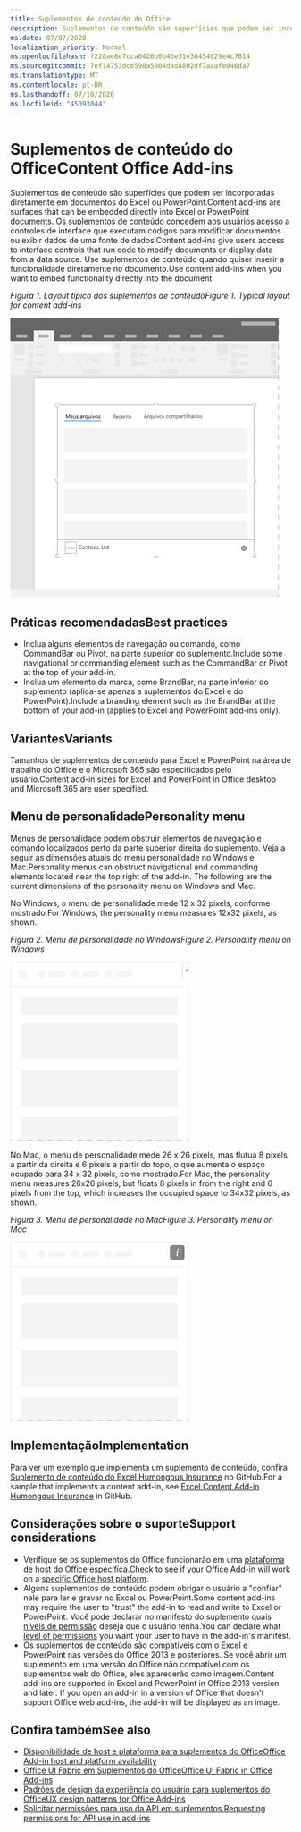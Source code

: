 ```yaml
---
title: Suplementos de conteúdo do Office
description: Suplementos de conteúdo são superfícies que podem ser incorporadas diretamente em documentos do Excel ou do PowerPoint que concedem aos usuários acesso a controles de interface que executam códigos para modificar documentos ou exibir dados de uma fonte de dados.
ms.date: 07/07/2020
localization_priority: Normal
ms.openlocfilehash: f228ae8e7cca0426b0b43e31e38454029e4c7614
ms.sourcegitcommit: 7ef14753dce598a5804dad8802df7aaafe046da7
ms.translationtype: MT
ms.contentlocale: pt-BR
ms.lasthandoff: 07/10/2020
ms.locfileid: "45093844"
---
```

# <a name="content-office-add-ins"></a><span data-ttu-id="3aee5-103">Suplementos de conteúdo do Office</span><span class="sxs-lookup"><span data-stu-id="3aee5-103">Content Office Add-ins</span></span>

<span data-ttu-id="3aee5-104">Suplementos de conteúdo são superfícies que podem ser incorporadas diretamente em documentos do Excel ou PowerPoint.</span><span class="sxs-lookup"><span data-stu-id="3aee5-104">Content add-ins are surfaces that can be embedded directly into Excel or PowerPoint documents.</span></span> <span data-ttu-id="3aee5-105">Os suplementos de conteúdo concedem aos usuários acesso a controles de interface que executam códigos para modificar documentos ou exibir dados de uma fonte de dados.</span><span class="sxs-lookup"><span data-stu-id="3aee5-105">Content add-ins give users access to interface controls that run code to modify documents or display data from a data source.</span></span> <span data-ttu-id="3aee5-106">Use suplementos de conteúdo quando quiser inserir a funcionalidade diretamente no documento.</span><span class="sxs-lookup"><span data-stu-id="3aee5-106">Use content add-ins when you want to embed functionality directly into the document.</span></span>  

<span data-ttu-id="3aee5-107">*Figura 1. Layout típico dos suplementos de conteúdo*</span><span class="sxs-lookup"><span data-stu-id="3aee5-107">*Figure 1. Typical layout for content add-ins*</span></span>

![Imagem de exemplo exibindo um layout típico de suplementos de conteúdo.](../images/overview-with-app-content.png)

## <a name="best-practices"></a><span data-ttu-id="3aee5-109">Práticas recomendadas</span><span class="sxs-lookup"><span data-stu-id="3aee5-109">Best practices</span></span>

- <span data-ttu-id="3aee5-110">Inclua alguns elementos de navegação ou comando, como CommandBar ou Pivot, na parte superior do suplemento.</span><span class="sxs-lookup"><span data-stu-id="3aee5-110">Include some navigational or commanding element such as the CommandBar or Pivot at the top of your add-in.</span></span>
- <span data-ttu-id="3aee5-111">Inclua um elemento da marca, como BrandBar, na parte inferior do suplemento (aplica-se apenas a suplementos do Excel e do PowerPoint).</span><span class="sxs-lookup"><span data-stu-id="3aee5-111">Include a branding element such as the BrandBar at the bottom of your add-in (applies to Excel and PowerPoint add-ins only).</span></span>

## <a name="variants"></a><span data-ttu-id="3aee5-112">Variantes</span><span class="sxs-lookup"><span data-stu-id="3aee5-112">Variants</span></span>

<span data-ttu-id="3aee5-113">Tamanhos de suplementos de conteúdo para Excel e PowerPoint na área de trabalho do Office e o Microsoft 365 são especificados pelo usuário.</span><span class="sxs-lookup"><span data-stu-id="3aee5-113">Content add-in sizes for Excel and PowerPoint in Office desktop and Microsoft 365 are user specified.</span></span>

## <a name="personality-menu"></a><span data-ttu-id="3aee5-114">Menu de personalidade</span><span class="sxs-lookup"><span data-stu-id="3aee5-114">Personality menu</span></span>

<span data-ttu-id="3aee5-p102">Menus de personalidade podem obstruir elementos de navegação e comando localizados perto da parte superior direita do suplemento. Veja a seguir as dimensões atuais do menu personalidade no Windows e Mac.</span><span class="sxs-lookup"><span data-stu-id="3aee5-p102">Personality menus can obstruct navigational and commanding elements located near the top right of the add-in. The following are the current dimensions of the personality menu on Windows and Mac.</span></span>

<span data-ttu-id="3aee5-117">No Windows, o menu de personalidade mede 12 x 32 pixels, conforme mostrado.</span><span class="sxs-lookup"><span data-stu-id="3aee5-117">For Windows, the personality menu measures 12x32 pixels, as shown.</span></span>

<span data-ttu-id="3aee5-118">*Figura 2. Menu de personalidade no Windows*</span><span class="sxs-lookup"><span data-stu-id="3aee5-118">*Figure 2. Personality menu on Windows*</span></span> 

![Imagem mostrando o menu do personalidade na área de trabalho do Windows](../images/personality-menu-win.png)


<span data-ttu-id="3aee5-120">No Mac, o menu de personalidade mede 26 x 26 pixels, mas flutua 8 pixels a partir da direita e 6 pixels a partir do topo, o que aumenta o espaço ocupado para 34 x 32 pixels, como mostrado.</span><span class="sxs-lookup"><span data-stu-id="3aee5-120">For Mac, the personality menu measures 26x26 pixels, but floats 8 pixels in from the right and 6 pixels from the top, which increases the occupied space to 34x32 pixels, as shown.</span></span>

<span data-ttu-id="3aee5-121">*Figura 3. Menu de personalidade no Mac*</span><span class="sxs-lookup"><span data-stu-id="3aee5-121">*Figure 3. Personality menu on Mac*</span></span>

![Imagem mostrando o menu de personalidade na área de trabalho do Mac](../images/personality-menu-mac.png)

## <a name="implementation"></a><span data-ttu-id="3aee5-123">Implementação</span><span class="sxs-lookup"><span data-stu-id="3aee5-123">Implementation</span></span>

<span data-ttu-id="3aee5-124">Para ver um exemplo que implementa um suplemento de conteúdo, confira [Suplemento de conteúdo do Excel Humongous Insurance](https://github.com/OfficeDev/Excel-Content-Add-in-Humongous-Insurance) no GitHub.</span><span class="sxs-lookup"><span data-stu-id="3aee5-124">For a sample that implements a content add-in, see [Excel Content Add-in Humongous Insurance](https://github.com/OfficeDev/Excel-Content-Add-in-Humongous-Insurance) in GitHub.</span></span>

## <a name="support-considerations"></a><span data-ttu-id="3aee5-125">Considerações sobre o suporte</span><span class="sxs-lookup"><span data-stu-id="3aee5-125">Support considerations</span></span>

- <span data-ttu-id="3aee5-126">Verifique se os suplementos do Office funcionarão em uma [plataforma de host do Office específica](../overview/office-add-in-availability.md).</span><span class="sxs-lookup"><span data-stu-id="3aee5-126">Check to see if your Office Add-in will work on a [specific Office host platform](../overview/office-add-in-availability.md).</span></span>
- <span data-ttu-id="3aee5-127">Alguns suplementos de conteúdo podem obrigar o usuário a "confiar" nele para ler e gravar no Excel ou PowerPoint.</span><span class="sxs-lookup"><span data-stu-id="3aee5-127">Some content add-ins may require the user to "trust" the add-in to read and write to Excel or PowerPoint.</span></span> <span data-ttu-id="3aee5-128">Você pode declarar no manifesto do suplemento quais [níveis de permissão](../develop/requesting-permissions-for-api-use-in-content-and-task-pane-add-ins.md) deseja que o usuário tenha.</span><span class="sxs-lookup"><span data-stu-id="3aee5-128">You can declare what [level of permissions](../develop/requesting-permissions-for-api-use-in-content-and-task-pane-add-ins.md) you want your user to have in the add-in's manifest.</span></span>  
- <span data-ttu-id="3aee5-p104">Os suplementos de conteúdo são compatíveis com o Excel e PowerPoint nas versões do Office 2013 e posteriores. Se você abrir um suplemento em uma versão do Office não compatível com os suplementos web do Office, eles aparecerão como imagem.</span><span class="sxs-lookup"><span data-stu-id="3aee5-p104">Content add-ins are supported in Excel and PowerPoint in Office 2013 version and later. If you open an add-in in a version of Office that doesn't support Office web add-ins, the add-in will be displayed as an image.</span></span>

## <a name="see-also"></a><span data-ttu-id="3aee5-131">Confira também</span><span class="sxs-lookup"><span data-stu-id="3aee5-131">See also</span></span>

- [<span data-ttu-id="3aee5-132">Disponibilidade de host e plataforma para suplementos do Office</span><span class="sxs-lookup"><span data-stu-id="3aee5-132">Office Add-in host and platform availability</span></span>](../overview/office-add-in-availability.md)
- [<span data-ttu-id="3aee5-133">Office UI Fabric em Suplementos do Office</span><span class="sxs-lookup"><span data-stu-id="3aee5-133">Office UI Fabric in Office Add-ins</span></span>](../design/office-ui-fabric.md)
- [<span data-ttu-id="3aee5-134">Padrões de design da experiência do usuário para suplementos do Office</span><span class="sxs-lookup"><span data-stu-id="3aee5-134">UX design patterns for Office Add-ins</span></span>](../design/ux-design-pattern-templates.md)
- [<span data-ttu-id="3aee5-135">Solicitar permissões para uso da API em suplementos </span><span class="sxs-lookup"><span data-stu-id="3aee5-135">Requesting permissions for API use in add-ins</span></span>](../develop/requesting-permissions-for-api-use-in-content-and-task-pane-add-ins.md)
